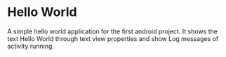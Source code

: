 # Hello World
A simple hello world application for the first android project.
It shows the text Hello World through text view properties and show Log messages of activity running.


